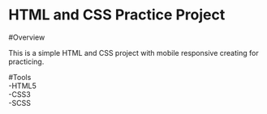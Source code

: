 # HTML and CSS Practice Project

#Overview

This is a simple HTML and CSS project with mobile responsive creating for practicing.

#Tools <br />
 -HTML5 <br />
 -CSS3 <br />
 -SCSS <br />

<img alt="" src="assets/images/landing-page.jpg" />

